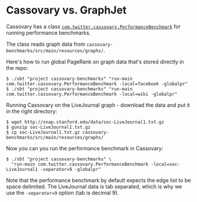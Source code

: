 # Cassovary vs. GraphJet

Cassovary has a class [`com.twitter.cassovary.PerformanceBenchmark`](https://github.com/twitter/cassovary/blob/master/cassovary-benchmarks/src/main/scala/com/twitter/cassovary/PerformanceBenchmark.scala) for running performance benchmarks.

The class reads graph data from `cassovary-benchmarks/src/main/resources/graphs/`.

Here's how to run global PageRank on graph data that's stored directly in the repo:

```
$ ./sbt "project cassovary-benchmarks" "run-main com.twitter.cassovary.PerformanceBenchmark -local=facebook -globalpr"
$ ./sbt "project cassovary-benchmarks" "run-main com.twitter.cassovary.PerformanceBenchmark -local=wiki -globalpr"
```

Running Cassovary on the LiveJournal graph - download the data and put it in the right directory:


```
$ wget http://snap.stanford.edu/data/soc-LiveJournal1.txt.gz
$ gunzip soc-LiveJournal1.txt.gz
$ cp soc-LiveJournal1.txt.gz cassovary-benchmarks/src/main/resources/graphs/
```

Now you can you run the performance benchmark in Cassovary:

```
$ ./sbt "project cassovary-benchmarks" \
  "run-main com.twitter.cassovary.PerformanceBenchmark -local=soc-LiveJournal1 -separator=9 -globalpr"
```

Note that the performance benchmark by default expects the edge list
to be space delimited. The LiveJournal data is tab separated, which is
why we use the `-separator=9` option (tab is decimal 9).
